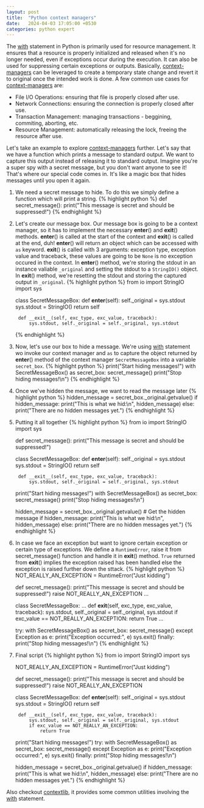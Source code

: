 ```yaml
---
layout: post
title:  "Python context managers"
date:   2024-04-03 17:05:00 +0530
categories: python expert
---
```

The [with] statement in Python is primarily used for resource management. It ensures that a resource is properly initialized and released when it's no longer needed, even if exceptions occur during the execution. It can also be used for suppressing certain exceptions or outputs.
Basically, [context-managers] can be leveraged to create a temporary state change and revert it to original once the intended work is done.
A few common use cases for [context-managers] are:
- File I/O Operations: ensuring that file is properly closed after use.
- Network Connections: ensuring the connection is properly closed after use.
- Transaction Management: managing transactions - beggining, commiting, aborting, etc.
- Resource Management: automatically releasing the lock, freeing the resource after use.

Let's take an example to explore [context-managers] further. Let's say that we have a function which prints a message to standard output. We want to capture this output instead of releasing it to standard output.
Imagine you're a super spy with a secret message, but you don't want anyone to see it! That's where our special code comes in. It's like a magic box that hides messages until you open it again.
1. We need a secret message to hide. To do this we simply define a function which will print a string.
    {% highlight python %}
    def secret_message():
        print("This message is secret and should be suppressed!")
    {% endhighlight %}

2. Let's create our message box. Our message box is going to be a context manager, so it has to implement the necessary __enter__() and __exit__() methods.
    __enter__() is called at the start of the context and __exit__() is called at the end, duh! 
    __enter__() will return an object which can be accessed with `as` keyword. __exit__() is called with 3 arguments: exception type, exception value and traceback, these values are going to be `None` is no exception occured in the context.
    In __enter__() method, we're storing the stdout in an instance valiable `_original` and setting the stdout to a `StringIO()` object. In __exit__() method, we're resetting the stdout and storing the captured output in `_original`.
    {% highlight python %}
    from io import StringIO
    import sys
    
    class SecretMessageBox:
        def __enter__(self):
            self._original = sys.stdout
            sys.stdout = StringIO()
            return self
    
        def __exit__(self, exc_type, exc_value, traceback):
            sys.stdout, self._original = self._original, sys.stdout
    {% endhighlight %}

3. Now, let's use our box to hide a message. We're using [with] statement wo invoke our context manager and `as` to capture the object returned by     __enter__() method of the context manager `SecretMessageBox` into a variable `secret_box`.
    {% highlight python %}
    print("Start hiding messages!")
    with SecretMessageBox() as secret_box:
        secret_message()
    print("Stop hiding messages!\n")
    {% endhighlight %}

4. Once we've hidden the message, we want to read the message later
    {% highlight python %}
    hidden_message = secret_box._original.getvalue()
    if hidden_message:
        print("This is what we hid:\n", hidden_message)
    else:
        print("There are no hidden messages yet.")
    {% endhighlight %}

5. Putting it all together
    {% highlight python %}
    from io import StringIO
    import sys
    
    def secret_message():
        print("This message is secret and should be suppressed!")
    
    class SecretMessageBox:
        def __enter__(self):
            self._original = sys.stdout
            sys.stdout = StringIO()
            return self
    
        def __exit__(self, exc_type, exc_value, traceback):
            sys.stdout, self._original = self._original, sys.stdout
    
    print("Start hiding messages!")
    with SecretMessageBox() as secret_box:
        secret_message()
    print("Stop hiding messages!\n")
    
    hidden_message = secret_box._original.getvalue()  # Get the hidden message
    if hidden_message:
        print("This is what we hid:\n", hidden_message)
    else:
        print("There are no hidden messages yet.")
    {% endhighlight %}

6. In case we face an exception but want to ignore certain exception or certain type of exceptions.
    We define a `RuntimeError`, raise it from secret_message() function and handle it in __exit__() method.
    `True` returned from __exit__() implies the exception raised has been handled else the exception is raised further down the sttack.
    {% highlight python %}
    NOT_REALLY_AN_EXCEPTION = RuntimeError("Just kidding")
    
    def secret_message():
        print("This message is secret and should be suppressed!")
        raise NOT_REALLY_AN_EXCEPTION
    ...
    
    class SecretMessageBox:
    ...
        def __exit__(self, exc_type, exc_value, traceback):
            sys.stdout, self._original = self._original, sys.stdout
            if exc_value == NOT_REALLY_AN_EXCEPTION:
                return True
    ...
    
    try:
        with SecretMessageBox() as secret_box:
            secret_message()
    except Exception as e:
        print("Exception occurred:", e)
        sys.exit()
    finally:
        print("Stop hiding messages!\n")
    {% endhighlight %}

7. Final script
    {% highlight python %}
    from io import StringIO
    import sys
    
    NOT_REALLY_AN_EXCEPTION = RuntimeError("Just kidding")
    
    def secret_message():
        print("This message is secret and should be suppressed!")
        raise NOT_REALLY_AN_EXCEPTION
    
    class SecretMessageBox:
        def __enter__(self):
            self._original = sys.stdout
            sys.stdout = StringIO()
            return self
    
        def __exit__(self, exc_type, exc_value, traceback):
            sys.stdout, self._original = self._original, sys.stdout
            if exc_value == NOT_REALLY_AN_EXCEPTION:
                return True
            
    print("Start hiding messages!")
    try:
        with SecretMessageBox() as secret_box:
            secret_message()
    except Exception as e:
        print("Exception occurred:", e)
        sys.exit()
    finally:
        print("Stop hiding messages!\n")
    
    hidden_message = secret_box._original.getvalue()
    if hidden_message:
        print("This is what we hid:\n", hidden_message)
    else:
        print("There are no hidden messages yet.")
    {% endhighlight %}

Also checkout [contextlib], it provides some common utilities involving the [with] statement.

[with]: https://docs.python.org/3/reference/compound_stmts.html#with
[context-managers]: https://docs.python.org/3/reference/datamodel.html#context-managers
[contextlib]: https://docs.python.org/3/library/contextlib.html
